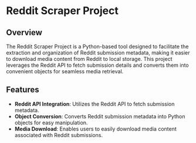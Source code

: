 # Reddit Scraper Project

## Overview

The Reddit Scraper Project is a Python-based tool designed to facilitate the extraction and organization of Reddit submission metadata, making it easier to download media content from Reddit to local storage. This project leverages the Reddit API to fetch submission details and converts them into convenient objects for seamless media retrieval.

## Features

- **Reddit API Integration**: Utilizes the Reddit API to fetch submission metadata.
- **Object Conversion**: Converts Reddit submission metadata into Python objects for easy manipulation.
- **Media Download**: Enables users to easily download media content associated with Reddit submissions.
